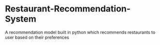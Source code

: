 # Restaurant-Recommendation-System
A recommendation model built in python which recommends restaurants to user based on their preferences

